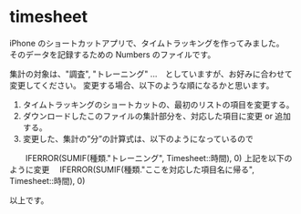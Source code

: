 # timesheet

iPhone のショートカットアプリで、タイムトラッキングを作ってみました。 <BR>
そのデータを記録するための Numbers のファイルです。

集計の対象は、"調査", "トレーニング" ...　としていますが、お好みに合わせて変更してください。
変更する場合、以下のような順になるかと思います。

1. タイムトラッキングのショートカットの、最初のリストの項目を変更する。
2. ダウンロードしたこのファイルの集計部分を、対応した項目に変更 or 追加する。
3. 変更した、集計の”分”の計算式は、以下のようになっているので

　　IFERROR(SUMIF(種類."トレーニング", Timesheet::時間), 0) 
 上記を以下のように変更
  　IFERROR(SUMIF(種類."ここを対応した項目名に帰る", Timesheet::時間), 0) 
 
以上です。
